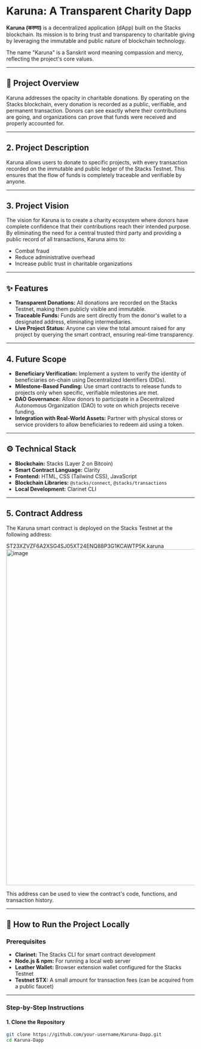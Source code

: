 # Karuna: A Transparent Charity Dapp

**Karuna (करुणा)** is a decentralized application (dApp) built on the Stacks blockchain. Its mission is to bring trust and transparency to charitable giving by leveraging the immutable and public nature of blockchain technology.

The name "Karuna" is a Sanskrit word meaning compassion and mercy, reflecting the project's core values.

---

## 🌟 Project Overview

Karuna addresses the opacity in charitable donations. By operating on the Stacks blockchain, every donation is recorded as a public, verifiable, and permanent transaction. Donors can see exactly where their contributions are going, and organizations can prove that funds were received and properly accounted for.

---

## 2. Project Description

Karuna allows users to donate to specific projects, with every transaction recorded on the immutable and public ledger of the Stacks Testnet. This ensures that the flow of funds is completely traceable and verifiable by anyone.

---

## 3. Project Vision

The vision for Karuna is to create a charity ecosystem where donors have complete confidence that their contributions reach their intended purpose. By eliminating the need for a central trusted third party and providing a public record of all transactions, Karuna aims to:

- Combat fraud  
- Reduce administrative overhead  
- Increase public trust in charitable organizations  

---

## ✨ Features

- **Transparent Donations:** All donations are recorded on the Stacks Testnet, making them publicly visible and immutable.  
- **Traceable Funds:** Funds are sent directly from the donor's wallet to a designated address, eliminating intermediaries.  
- **Live Project Status:** Anyone can view the total amount raised for any project by querying the smart contract, ensuring real-time transparency.  

---

## 4. Future Scope

- **Beneficiary Verification:** Implement a system to verify the identity of beneficiaries on-chain using Decentralized Identifiers (DIDs).  
- **Milestone-Based Funding:** Use smart contracts to release funds to projects only when specific, verifiable milestones are met.  
- **DAO Governance:** Allow donors to participate in a Decentralized Autonomous Organization (DAO) to vote on which projects receive funding.  
- **Integration with Real-World Assets:** Partner with physical stores or service providers to allow beneficiaries to redeem aid using a token.  

---

## ⚙️ Technical Stack

- **Blockchain:** Stacks (Layer 2 on Bitcoin)  
- **Smart Contract Language:** Clarity  
- **Frontend:** HTML, CSS (Tailwind CSS), JavaScript  
- **Blockchain Libraries:** `@stacks/connect`, `@stacks/transactions`  
- **Local Development:** Clarinet CLI  

---

## 5. Contract Address

The Karuna smart contract is deployed on the Stacks Testnet at the following address:

ST23XZVZF6A2XSG4SJ05XT24ENQ88P3G1KCAWTP5K.karuna
<img width="1904" height="896" alt="image" src="https://github.com/user-attachments/assets/d413bfbe-bcc5-4263-9513-88db60c989b9" />


This address can be used to view the contract's code, functions, and transaction history.

---

## 🚀 How to Run the Project Locally

### Prerequisites

- **Clarinet:** The Stacks CLI for smart contract development  
- **Node.js & npm:** For running a local web server  
- **Leather Wallet:** Browser extension wallet configured for the Stacks Testnet  
- **Testnet STX:** A small amount for transaction fees (can be acquired from a public faucet)  

---

### Step-by-Step Instructions

#### 1. Clone the Repository
```bash
git clone https://github.com/your-username/Karuna-Dapp.git
cd Karuna-Dapp
